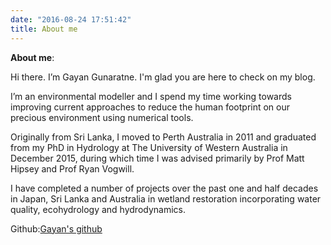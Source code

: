 ```yaml
---
date: "2016-08-24 17:51:42"
title: About me
---
```


**About me**: 

Hi there. I’m Gayan Gunaratne. I'm glad you are here to check on my blog.


I’m an environmental modeller and I spend my time working towards improving current approaches to reduce the human footprint on our precious environment using numerical tools.

Originally from Sri Lanka, I moved to Perth Australia in 2011 and graduated from my PhD in Hydrology at The University of Western Australia in December 2015, during which time I was advised primarily by Prof Matt Hipsey and Prof Ryan Vogwill.

I have completed a number of projects over the past one and half decades in Japan, Sri Lanka and Australia in wetland restoration incorporating water quality, ecohydrology and hydrodynamics.

Github:[Gayan's github](https://github.com/gayandream)

